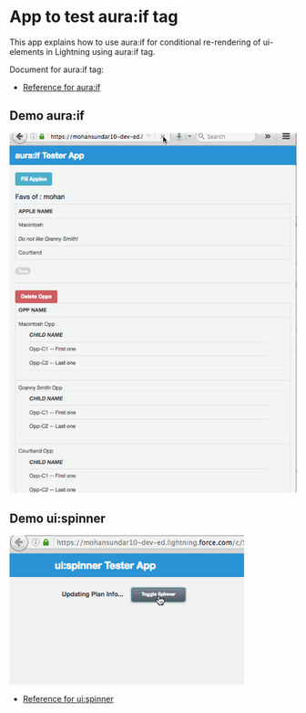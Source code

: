

# App to test aura:if tag


This app explains how to use aura:if for conditional re-rendering of ui-elements in Lightning using aura:if tag.


Document for aura:if tag:


* [ Reference for aura:if](https://developer.salesforce.com/docs/atlas.en-us.lightning.meta/lightning/aura_compref_aura_if.htm)




## Demo aura:if

![alt tag](https://github.com/mohan-chinnappan-n/aura-if-test/blob/master/demos/aura-if-tester.gif)


## Demo ui:spinner

![alt tag](https://github.com/mohan-chinnappan-n/aura-if-test/blob/master/ui-spinner/demos/ui-spinner-tester-2.gif)


* [ Reference for ui:spinner](https://developer.salesforce.com/docs/atlas.en-us.lightning.meta/lightning/aura_compref_ui_spinner.htm)
